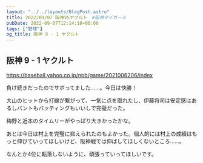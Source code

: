 ```yaml
---
layout: "../../layouts/BlogPost.astro"
title: 2022/09/07 阪神VSヤクルト　#阪神タイガース
pubDate: 2022-09-07T12:14:18+00:00
tags: ["野球"]
og_title: 阪神 9 - 1 ヤクルト
---
```


## 阪神 9 - 1 ヤクルト

https://baseball.yahoo.co.jp/npb/game/2021006206/index

負け続きだったのでサボってました……。今日は快勝！

大山のヒットから打線が繋がって、一気に点を取れたし、伊藤将司は安定感はあるしバントもバッティングもいいしで完璧だった。

梅野と近本のタイムリーがやっぱり大きかったかな。

あとは今日は村上を完璧に抑えられたのもよかった。個人的には村上の成績はもっと伸びていってほしいけど、阪神戦では伸ばしてほしくないところ……。

なんとか4位に転落しないように、頑張っていってほしいです。
